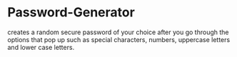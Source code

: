 # Password-Generator
creates a random secure password of your choice after you go through the options that pop up such as special characters, numbers, uppercase letters and lower case letters.
